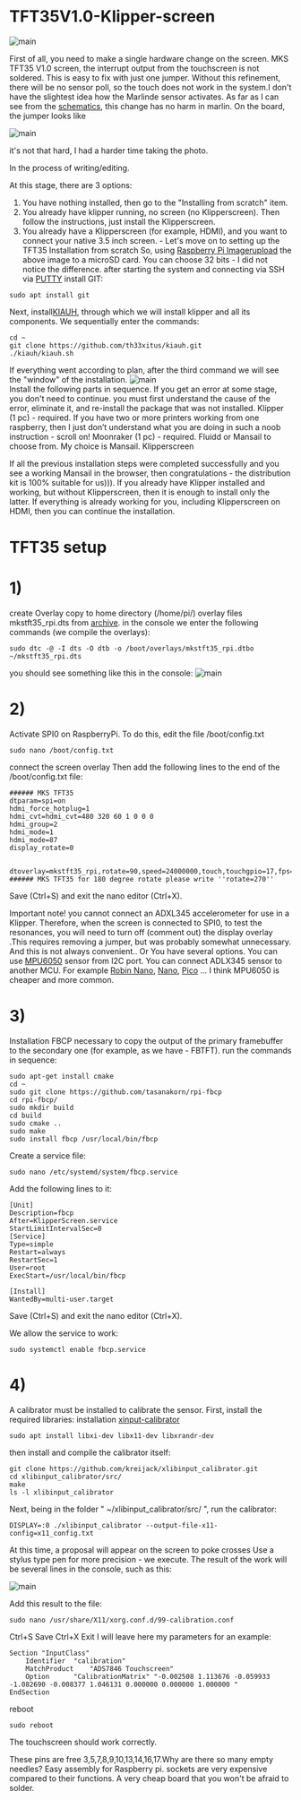 # TFT35V1.0-Klipper-screen

![main](https://github.com/zavarci/TFT35V1.0-Klipper-screen/blob/main/IMG_1216.jpg)

First of all, you need to make a single hardware change on the screen.
MKS TFT35 V1.0 screen, the interrupt output from the touchscreen is not soldered. This is easy to fix with just one jumper.  Without this refinement, there will be no sensor poll, so the touch does not work in the system.I don't have the slightest idea how the Marlinde sensor activates. 
As far as I can see from the [schematics](https://github.com/zavarci/TFT35V1.0-Klipper-screen/blob/main/Improvement%20on%20the%20screen%20board/sch_mks_tft35_int_ts.GIF), this change has no harm in marlin.
On the board, the jumper looks like

![main](https://github.com/zavarci/TFT35V1.0-Klipper-screen/blob/main/Improvement%20on%20the%20screen%20board/jumper%20cooper.jpg)

it's not that hard, I had a harder time taking the photo.



In the process of writing/editing.



At this stage, there are 3 options:
1) You have nothing installed, then go to the "Installing from scratch" item.
2) You already have klipper running, no screen (no Klipperscreen). Then follow the instructions, just install the Klipperscreen.
3) You already have a Klipperscreen (for example, HDMI), and you want to connect your native 3.5 inch screen. - Let's move on to setting up the TFT35
Installation from scratch
So, using [Raspberry Pi Imagerupload](https://www.raspberrypi.com/software/) the above image to a microSD card. You can choose 32 bits - I did not notice the difference.
after starting the system and connecting via SSH via [PUTTY](https://www.putty.org/) install GIT:
```shell
sudo apt install git
```
Next, install[KIAUH](https://github.com/th33xitus/kiauh), through which we will install klipper and all its components. We sequentially enter the commands:
```shell
cd ~
git clone https://github.com/th33xitus/kiauh.git
./kiauh/kiauh.sh
```
If everything went according to plan, after the third command we will see the "window" of the installation.
![main](https://github.com/zavarci/TFT35V1.0-Klipper-screen/blob/main/pictures/kiauh.PNG)  
Install the following parts in sequence. If you get an error at some stage, you don't need to continue. you must first understand the cause of the error, eliminate it, and re-install the package that was not installed.
Klipper (1 pc) - required. If you have two or more printers working from one raspberry, then I just don’t understand what you are doing in such a noob instruction - scroll on!
Moonraker (1 pc) - required.
Fluidd or Mansail to choose from. My choice is Mansail.
Klipperscreen 

If all the previous installation steps were completed successfully and you see a working Mansail in the browser, then congratulations - the distribution kit is 100% suitable for us))).
If you already have Klipper installed and working, but without Klipperscreen, then it is enough to install only the latter.
If everything is already working for you, including Klipperscreen on HDMI, then you can continue the installation.


# TFT35 setup

# 1) 
create Overlay
copy to home directory (/home/pi/) overlay files mkstft35_rpi.dts from [archive](https://github.com/zavarci/TFT35V1.0-Klipper-screen/raw/main/DTS.rar).
in the console we enter the following commands (we compile the overlays):
```shell
sudo dtc -@ -I dts -O dtb -o /boot/overlays/mkstft35_rpi.dtbo ~/mkstft35_rpi.dts
```
you should see something like this in the console:
![main](https://github.com/zavarci/TFT35V1.0-Klipper-screen/blob/main/pictures/overlayı.PNG) 


# 2) 
Activate SPI0 on RaspberryPi.
To do this, edit the file /boot/config.txt
```shell
sudo nano /boot/config.txt
```
connect the screen overlay
Then add the following lines to the end of the /boot/config.txt file:
```shell
###### MKS TFT35
dtparam=spi=on
hdmi_force_hotplug=1
hdmi_cvt=hdmi_cvt=480 320 60 1 0 0 0
hdmi_group=2
hdmi_mode=1
hdmi_mode=87
display_rotate=0


dtoverlay=mkstft35_rpi,rotate=90,speed=24000000,touch,touchgpio=17,fps=20
###### MKS TFT35 for 180 degree rotate please write ''rotate=270''
```

Save (Ctrl+S) and exit the nano editor (Ctrl+X).

Important note!
you cannot connect an ADXL345 accelerometer for use in a Klipper. Therefore, when the screen is connected to SPI0, to test the resonances, you will need to turn off (comment out) the display overlay .This requires removing a jumper, but was probably somewhat unnecessary. And this is not always convenient.. Or You have several options.
You can use [MPU6050]( https://www.klipper3d.org/Measuring_Resonances.html) sensor from I2C port. You can connect ADLX345 sensor to another MCU. For example [Robin Nano](https://www.reddit.com/r/klippers/comments/ul5h6p/accelerometer_adxl345_wired_to_robin_nano_v1x/), [Nano](https://nate15329.com/klipper-input-shaper-w-arduino-nano/), [Pico](https://klipper.discourse.group/t/raspberry-pi-pico-adxl345-portable-resonance-measurement/1757) ...
I think MPU6050 is cheaper and more common.

# 3) 
Installation FBCP
necessary to copy the output of the primary framebuffer to the secondary one (for example, as we have - FBTFT).
run the commands in sequence:
```shell
sudo apt-get install cmake
cd ~
sudo git clone https://github.com/tasanakorn/rpi-fbcp
cd rpi-fbcp/
sudo mkdir build
cd build
sudo cmake ..
sudo make
sudo install fbcp /usr/local/bin/fbcp
```
Create a service file:
```shell
sudo nano /etc/systemd/system/fbcp.service
```
Add the following lines to it:
```shell
[Unit]
Description=fbcp
After=KlipperScreen.service
StartLimitIntervalSec=0
[Service]
Type=simple
Restart=always
RestartSec=1
User=root
ExecStart=/usr/local/bin/fbcp

[Install]
WantedBy=multi-user.target
```
Save (Ctrl+S) and exit the nano editor (Ctrl+X).

We allow the service to work:
```shell
sudo systemctl enable fbcp.service
```

# 4)
A calibrator must be installed to calibrate the sensor. First, install the required libraries:
installation [xinput-calibrator](https://github.com/kreijack/xlibinput_calibrator)

```shell
sudo apt install libxi-dev libx11-dev libxrandr-dev
```
then install and compile the calibrator itself:
```shell
git clone https://github.com/kreijack/xlibinput_calibrator.git
cd xlibinput_calibrator/src/
make
ls -l xlibinput_calibrator
```
Next, being in the folder " ~/xlibinput_calibrator/src/ ", run the calibrator:

```shell
DISPLAY=:0 ./xlibinput_calibrator --output-file-x11-config=x11_config.txt
```
At this time, a proposal will appear on the screen to poke crosses Use a stylus type pen for more precision - we execute. The result of the work will be several lines in the console, such as this:

![main](https://github.com/zavarci/TFT35V1.0-Klipper-screen/blob/main/pictures/cabrator.PNG)

Add this result to the file:

```shell
sudo nano /usr/share/X11/xorg.conf.d/99-calibration.conf
```
Ctrl+S Save  Ctrl+X Exit
I will leave here my parameters for an example:
```shell
Section "InputClass"
	Identifier	"calibration"
	MatchProduct	"ADS7846 Touchscreen"
	Option		"CalibrationMatrix"	"-0.002508 1.113676 -0.059933 -1.082690 -0.008377 1.046131 0.000000 0.000000 1.000000 "
EndSection
```
reboot
```shell
sudo reboot
```


The touchscreen should work correctly.



These pins are free 3,5,7,8,9,10,13,14,16,17.Why are there so many empty needles? Easy assembly for Raspberry pi. sockets are very expensive compared to their functions. A very cheap board that you won't be afraid to solder. 

